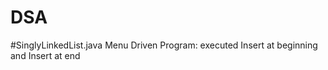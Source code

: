 # DSA

#SinglyLinkedList.java
  Menu Driven Program:
  executed Insert at beginning and Insert at end 
